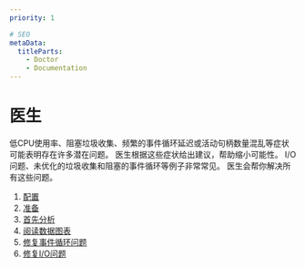 ```yaml
---
priority: 1

# SEO
metaData:
  titleParts:
    - Doctor
    - Documentation
---
```


# 医生

低CPU使用率、阻塞垃圾收集、频繁的事件循环延迟或活动句柄数量混乱等症状可能表明存在许多潜在问题。
医生根据这些症状给出建议，帮助缩小可能性。
I/O问题、未优化的垃圾收集和阻塞的事件循环等例子非常常见。
医生会帮你解决所有这些问题。

1. [配置](./01-setup.md)
2. [准备](./02-getting-ready.md)
3. [首先分析](./03-first-analysis.md)
4. [阅读数据图表](./04-reading-a-profile.md)
5. [修复事件循环问题](./05-fixing-event-loop-problem.md)
6. [修复I/O问题](./06-fixing-io-problem.md)
